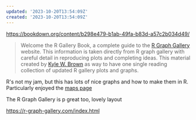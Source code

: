 ```yaml
---
updated: '2023-10-20T13:54:09Z'
created: '2023-10-20T13:54:09Z'
---
```

https://bookdown.org/content/b298e479-b1ab-49fa-b83d-a57c2b034d49/

> Welcome the R Gallery Book, a complete guide to the [R Graph Gallery](https://www.r-graph-gallery.com/) website. This information is taken directly from R graph gallery with careful detail in reproducing plots and completing ideas. This material created by [Kyle W. Brown](https://github.com/kyle-w-brown) as way to have one single reading collection of updated R gallery plots and graphs.

R's not my jam, but this has lots of nice graphs and how to make them in R. Particularly enjoyed the [maps page](https://bookdown.org/content/b298e479-b1ab-49fa-b83d-a57c2b034d49/map.html)

The R Graph Gallery is p great too, lovely layout

https://r-graph-gallery.com/index.html